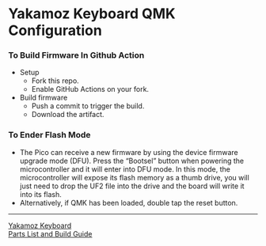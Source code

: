 # Yakamoz Keyboard QMK Configuration

### To Build Firmware In Github Action
- Setup
  - Fork this repo.
  - Enable GitHub Actions on your fork.
- Build firmware
  - Push a commit to trigger the build.
  - Download the artifact.

### To Ender Flash Mode
- The Pico can receive a new firmware by using the device firmware upgrade mode (DFU). Press the “Bootsel” button when powering the microcontroller and it will enter into DFU mode. In this mode, the microcontroller will expose its flash memory as a thumb drive, you will just need to drop the UF2 file into the drive and the board will write it into its flash.
- Alternatively, if QMK has been loaded, double tap the reset button.


---
[Yakamoz Keyboard](https://github.com/ozkan/yakamoz)        
[Parts List and Build Guide](https://ozkancelik.com/yakamoz/)    
